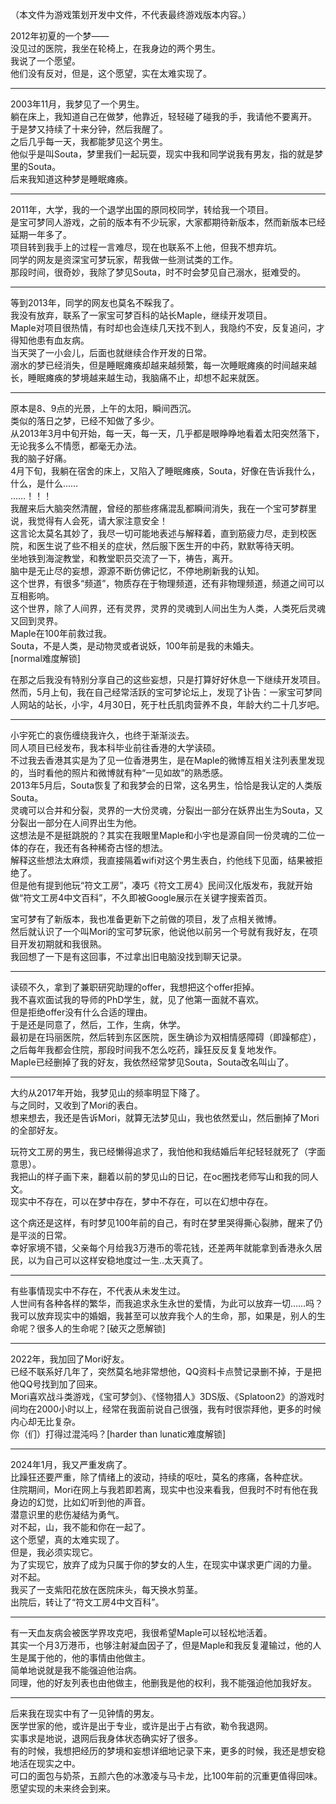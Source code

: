 （本文件为游戏策划开发中文件，不代表最终游戏版本内容。）

2012年初夏的一个梦——  
没见过的医院，我坐在轮椅上，在我身边的两个男生。  
我说了一个愿望。  
他们没有反对，但是，这个愿望，实在太难实现了。  

---

2003年11月，我梦见了一个男生。  
躺在床上，我知道自己在做梦，他靠近，轻轻碰了碰我的手，我请他不要离开。  
于是梦又持续了十来分钟，然后我醒了。  
之后几乎每一天，我都能梦见这个男生。  
他似乎是叫Souta，梦里我们一起玩耍，现实中我和同学说我有男友，指的就是梦里的Souta。  
后来我知道这种梦是睡眠瘫痪。  

---

2011年，大学，我的一个退学出国的原同校同学，转给我一个项目。  
是宝可梦同人游戏，之前的版本有不少玩家，大家都期待新版本，然而新版本已经延期一年多了。  
项目转到我手上的过程一言难尽，现在也联系不上他，但我不想弃坑。  
同学的网友是资深宝可梦玩家，帮我做一些测试类的工作。  
那段时间，很奇妙，我除了梦见Souta，时不时会梦见自己溺水，挺难受的。  

---

等到2013年，同学的网友也莫名不睬我了。  
我没有放弃，联系了一家宝可梦百科的站长Maple，继续开发项目。  
Maple对项目很热情，有时却也会连续几天找不到人，我隐约不安，反复追问，才得知他患有血友病。  
当天哭了一小会儿，后面也就继续合作开发的日常。  
溺水的梦已经消失，但是睡眠瘫痪却越来越频繁，每一次睡眠瘫痪的时间越来越长，睡眠瘫痪的梦境越来越生动，我脑痛不止，却想不起来就医。  

---

原本是8、9点的光景，上午的太阳，瞬间西沉。  
类似的落日之梦，已经不知做了多少。  
从2013年3月中旬开始，每一天，每一天，几乎都是眼睁睁地看着太阳突然落下，无论我多么不情愿，都毫无办法。  
我的脑子好痛。  
4月下旬，我躺在宿舍的床上，又陷入了睡眠瘫痪，Souta，好像在告诉我什么，什么，是什么……  
……！！！  
我醒来后大脑突然清醒，曾经的那些疼痛混乱都瞬间消失，我在一个宝可梦群里说，我觉得有人会死，请大家注意安全！  
这言论太莫名其妙了，我尽一切可能地表述与解释着，直到筋疲力尽，走到校医院，和医生说了些不相关的症状，然后服下医生开的中药，默默等待天明。  
坐地铁到海淀教堂，和教堂职员交流了一下，祷告，离开。  
脑中是无止尽的妄想，源源不断仿佛记忆，不停地刷新我的认知。  
这个世界，有很多“频道”，物质存在于物理频道，还有非物理频道，频道之间可以互相影响。  
这个世界，除了人间界，还有灵界，灵界的灵魂到人间出生为人类，人类死后灵魂又回到灵界。  
Maple在100年前救过我。  
Souta，不是人类，是动物灵或者说妖，100年前是我的未婚夫。  
[normal难度解锁]  

在那之后我没有特别分享自己的这些妄想，只是打算好好休息一下继续开发项目。  
然而，5月上旬，我在自己经常活跃的宝可梦论坛上，发现了讣告：一家宝可梦同人网站的站长，小宇，4月30日，死于杜氏肌肉营养不良，年龄大约二十几岁吧。  

---

小宇死亡的哀伤缠绕我许久，也终于渐渐淡去。  
同人项目已经发布，我本科毕业前往香港的大学读硕。  
不过我去香港其实是为了见一位香港男生，是在Maple的微博互相关注列表里发现的，当时看他的照片和微博就有种“一见如故”的熟悉感。  
2013年5月后，Souta恢复了和我梦会的日常，这名男生，恰恰是我认定的人类版Souta。  
灵魂可以合并和分裂，灵界的一大份灵魂，分裂出一部分在妖界出生为Souta，又分裂出一部分在人间界出生为他。  
这想法是不是挺跳脱的？其实在我眼里Maple和小宇也是源自同一份灵魂的二位一体的存在，我还有各种稀奇古怪的想法。  
解释这些想法太麻烦，我直接隔着wifi对这个男生表白，约他线下见面，结果被拒绝了。  
但是他有提到他玩“符文工房”，凑巧《符文工房4》民间汉化版发布，我就开始做“符文工房4中文百科”，不久即被Google展示在关键字搜索首页。  

宝可梦有了新版本，我也准备更新下之前做的项目，发了点相关微博。  
然后就认识了一个叫Mori的宝可梦玩家，他说他以前另一个号就有我好友，在项目开发初期就和我很熟。     
我回想了一下是有这回事，不过拿出旧电脑没找到聊天记录。     

---

读硕不久，拿到了兼职研究助理的offer，我想把这个offer拒掉。  
我不喜欢面试我的导师的PhD学生，就，见了他第一面就不喜欢。  
但是拒绝offer没有什么合适的理由。  
于是还是同意了，然后，工作，生病，休学。  
最初是在玛丽医院，然后转到东区医院，医生确诊为双相情感障碍（即躁郁症），之后每年我都会住院，那段时间我不怎么吃药，躁狂反反复复地发作。  
Maple已经删掉了我的好友，我依然经常梦见Souta，Souta改名叫山了。  

---

大约从2017年开始，我梦见山的频率明显下降了。   
与之同时，又收到了Mori的表白。  
想来想去，我还是告诉Mori，就算无法梦见山，我也依然爱山，然后删掉了Mori的全部好友。  

玩符文工房的男生，我已经懒得追求了，我怕他和我结婚后年纪轻轻就死了（字面意思）。  
我把山的样子画下来，翻着以前的梦见山的日记，在oc圈找老师写山和我的同人文。  
现实中不存在，可以在梦中存在，梦中不存在，可以在幻想中存在。  

这个病还是这样，有时梦见100年前的自己，有时在梦里哭得撕心裂肺，醒来了仍是平淡的日常。  
幸好家境不错，父亲每个月给我3万港币的零花钱，还差两年就能拿到香港永久居民，以为自己可以这样安稳地度过一生..太天真了。    

---

有些事情现实中不存在，不代表从未发生过。  
人世间有各种各样的繁华，而我追求永生永世的爱情，为此可以放弃一切……吗？  
我可以放弃现实中的婚姻，我甚至可以放弃我个人的生命，那，如果是，别人的生命呢？很多人的生命呢？[破灭之愿解锁]  

---

2022年，我加回了Mori好友。  
已经不联系好几年了，突然莫名地非常想他，QQ资料卡点赞记录删不掉，于是把他QQ号找到加了回来。   
Mori喜欢战斗类游戏，《宝可梦剑》、《怪物猎人》3DS版、《Splatoon2》的游戏时间均在2000小时以上，经常在我面前说自己很强，我有时很崇拜他，更多的时候内心却无比复杂。  
你（们）打得过混沌吗？[harder than lunatic难度解锁]  

---

2024年1月，我又严重发病了。  
比躁狂还要严重，除了情绪上的波动，持续的呕吐，莫名的疼痛，各种症状。  
住院期间，Mori在网上与我若即若离，现实中也没来看我，但我时不时有他在我身边的幻觉，比如幻听到他的声音。  
潜意识里的悲伤凝结为勇气。  
对不起，山，我不能和你在一起了。  
这个愿望，真的太难实现了。  
但是，我必须实现它。  
为了实现它，放弃了成为只属于你的梦女的人生，在现实中谋求更广阔的力量。  
对不起。  
我买了一支紫阳花放在医院床头，每天换水剪茎。  
出院后，转让了“符文工房4中文百科”。  

---

有一天血友病会被医学界攻克吧，我很希望Maple可以轻松地活着。  
其实一个月3万港币，也够注射凝血因子了，但是Maple和我反复灌输过，他的人生是属于他的，他的事情由他做主。  
简单地说就是我不能强迫他治病。  
同理，他的好友列表也由他做主，他删我是他的权利，我不能强迫他加我好友。  

---

后来我在现实中有了一见钟情的男友。  
医学世家的他，或许是出于专业，或许是出于占有欲，勒令我退网。  
实事求是地说，退网后我身体状态确实好了很多。  
有的时候，我想把经历的梦境和妄想详细地记录下来，更多的时候，我还是想安稳地活在现实之中。  
可口的面包与奶茶，五颜六色的冰激凌与马卡龙，比100年前的沉重更值得回味。  
愿望实现的未来终会到来。  
